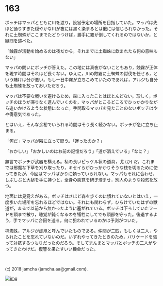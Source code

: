 # 163

ボッチはマッパとともに川を渡り，設営予定の場所を目指していた。マッパは先ほど通りすぎた穏やかな川が夜には黒く染まるとは俄には信じられなかった。それに土蜘蛛がここまでたどりつけば，勝手に霧が倒してくれるのではないか，と疑問を述べた。  

「蝕霧が活動を始めるのは夜だから，それまでに土蜘蛛に飲まれたら何の意味もない」  

マッパの問いにボッチが答えた。この地には真夜がないこともあり，蝕霧が正体を現す時間はそれほど長くない。ゆえに，川の蝕霧に土蜘蛛の討伐を任せる，という賭けは分が悪い。もし一日中霧が立ちこめていたのであれば，アルジも自分も土蜘蛛を放っておいただろう。  

マッパは不要な戦いを避けるため，森に入ったことはほとんどない。珍しく，ボッチのほうが滞りなく進んでいくのを，マッパがところどころでひっかかりながら追いかけるような状態になった。手間取るマッパを見たことのないボッチはやや得意気であった。  

とはいえ，そんな余裕でいられる時間はそう長く続かない。ボッチが急に立ち止まる。  

「何だ」マッパが隣に立って問う。「迷ったのか？」  

「おかしい」「おかしいのはお前の記憶だろう」「道が消えている」「なに？」  

無言でボッチが武器を構える。柄の長いピッケル状の道具，戈 (か) だ。これまでは邪魔な下草を刈り取ったり，キセイらがひっかかりそうな枝を切るために使ってきたが，今回はマッパばかりに頼っていられない。マッパもそれに合わせ，しぶしぶと大槌を手に持つと，全身の感覚を研ぎ澄ませ，別人のような殺気を放つ。  

地面には見覚えがある。ボッチはさほど森を歩くのに慣れていないとはいえ，一度歩いた場所を忘れるほどではない。それにも関わらず，ひらけていたはずの獣道が，まるで以前から無かったように塞がれている。ボッチは下ろしていたフードを頭まで被り，聴覚が鈍くなるのを犠牲にしてでも頭部を守った。後退するよう，手でマッパに合図を送る。何に狙われているのかは予測がついた。  

楠蜘蛛，アルジが虚凧と呼んでいたものである。仲間が二匹，もしくは二人，やられたことを忘れていないのだ。いずれやってきたときのため，バリケードを張って対抗するつもりだったのだろう。そしてまんまとマッパとボッチの二人がやってきたわけだ。復讐を果たすいい機会だった。  

<br>  
<br>  
(c) 2018 jamcha (jamcha.aa@gmail.com).  

[![img](http://i.creativecommons.org/l/by-nc-sa/4.0/88x31.png)](http://creativecommons.org/licenses/by-nc-sa/4.0/deed)
